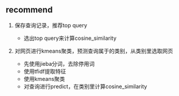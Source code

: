 ## recommend

1. 保存查询记录，推荐top query
   - 选出top query来计算cosine_similarity
   
2. 对网页进行kmeans聚类，预测查询属于的类别，从类别里选取网页
   - 先使用jieba分词，去除停用词
   - 使用tfidf提取特征
   - 使用kmeans聚类
   - 对查询进行predict，在类别里计算cosine_similarity
